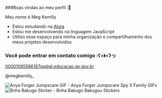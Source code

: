 ###Boas vindas ao meu perfil :💜

Meu nome é Meg Kemilly

- Estou estudando na [Alura](https://www.alura.com.br)
- Estou me desenvolvendo na linguagem JavaScript
- Utilizo esse espaço para minha organização e compartilhamento dos meus projetos desenvolvidos

### Você pode entrar em contato comigo :ʕ•́ᴥ•̀ʔっ

00001095566167sp@al.educacao.sp.gov.br

@megkemilly_

<img src="https://media1.tenor.com/m/nCWPqFs5MqwAAAAC/anya-forger-jumpscare.gif" alt="Anya Forger Jumpscare GIF - Anya Forger Jumpscare Spy X Family GIFs"/>

<img src="https://media.tenor.com/yC254ow9tW4AAAAi/bnha-bakugo.gif" alt="Bnha Bakugo Sticker - Bnha Bakugo Bakugou Stickers"/>

